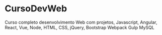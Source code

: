 # CursoDevWeb
Curso completo desenvolvimento Web com projetos, Javascript, Angular, React, Vue, Node, HTML, CSS, jQuery, Bootstrap Webpack Gulp MySQL
